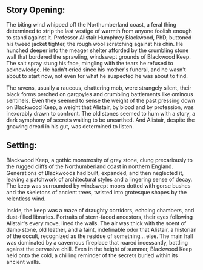 ## Story Opening:

The biting wind whipped off the Northumberland coast, a feral thing determined to strip the last vestige of warmth from anyone foolish enough to stand against it. Professor Alistair Humphrey Blackwood, PhD, buttoned his tweed jacket tighter, the rough wool scratching against his chin. He hunched deeper into the meager shelter afforded by the crumbling stone wall that bordered the sprawling, windswept grounds of Blackwood Keep. The salt spray stung his face, mingling with the tears he refused to acknowledge. He hadn't cried since his mother's funeral, and he wasn't about to start now, not even for what he suspected he was about to find.

The ravens, usually a raucous, chattering mob, were strangely silent, their black forms perched on gargoyles and crumbling battlements like ominous sentinels. Even they seemed to sense the weight of the past pressing down on Blackwood Keep, a weight that Alistair, by blood and by profession, was inexorably drawn to confront. The old stones seemed to hum with a story, a dark symphony of secrets waiting to be unearthed. And Alistair, despite the gnawing dread in his gut, was determined to listen.

## Setting:

Blackwood Keep, a gothic monstrosity of grey stone, clung precariously to the rugged cliffs of the Northumberland coast in northern England. Generations of Blackwoods had built, expanded, and then neglected it, leaving a patchwork of architectural styles and a lingering sense of decay. The keep was surrounded by windswept moors dotted with gorse bushes and the skeletons of ancient trees, twisted into grotesque shapes by the relentless wind.

Inside, the keep was a maze of draughty corridors, echoing chambers, and dust-filled libraries. Portraits of stern-faced ancestors, their eyes following Alistair's every move, lined the walls. The air was thick with the scent of damp stone, old leather, and a faint, indefinable odor that Alistair, a historian of the occult, recognized as the residue of something… else. The main hall was dominated by a cavernous fireplace that roared incessantly, battling against the pervasive chill. Even in the height of summer, Blackwood Keep held onto the cold, a chilling reminder of the secrets buried within its ancient walls.
